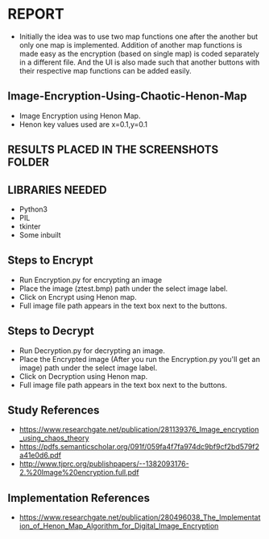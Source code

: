 # REPORT 

* Initially the idea was to use two map functions one after the another but only one map is implemented. Addition of another map functions is made easy as the encryption (based on single map) is coded separately in a different file. And the UI is also made such that another buttons with their respective map functions can be added easily. 

## Image-Encryption-Using-Chaotic-Henon-Map
* Image Encryption using Henon Map. 
* Henon key values used are x=0.1,y=0.1

## RESULTS PLACED IN THE SCREENSHOTS FOLDER

## LIBRARIES NEEDED 
* Python3 
* PIL
* tkinter
* Some inbuilt

## Steps to Encrypt
* Run Encryption.py for encrypting an image
* Place the image (ztest.bmp) path under the select image label.
* Click on Encrypt using Henon map.
* Full image file path appears in the text box next to the buttons.

## Steps to Decrypt
* Run Decryption.py for decrypting an image.
* Place the Encrypted image (After you run the Encryption.py you'll get an image) path under the select image label.
* Click on Decryption using Henon map.
* Full image file path appears in the text box next to the buttons.

## Study References
* https://www.researchgate.net/publication/281139376_Image_encryption_using_chaos_theory
* https://pdfs.semanticscholar.org/091f/059fa4f7fa974dc9bf9cf2bd579f2a41e0d6.pdf
* http://www.tjprc.org/publishpapers/--1382093176-2.%20Image%20encryption.full.pdf

## Implementation References 
* https://www.researchgate.net/publication/280496038_The_Implementation_of_Henon_Map_Algorithm_for_Digital_Image_Encryption





